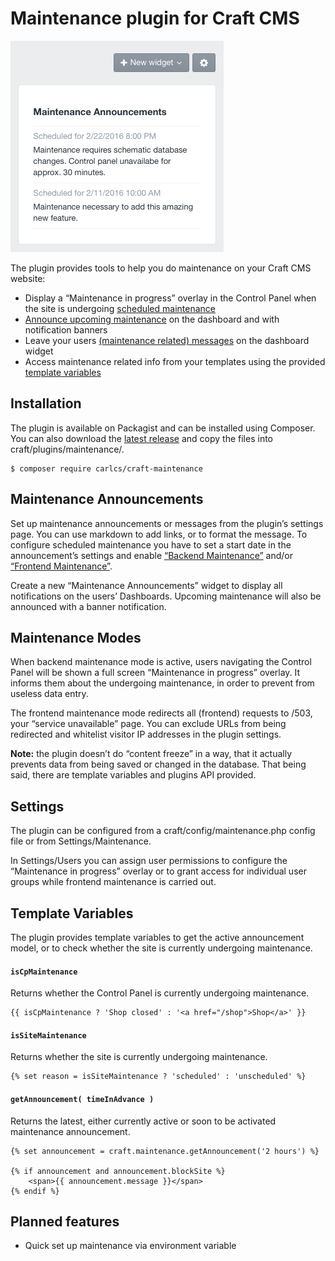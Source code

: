 # Maintenance plugin for Craft CMS

![screenshot][1]

The plugin provides tools to help you do maintenance on your Craft CMS website:

- Display a “Maintenance in progress” overlay in the Control Panel when the site is undergoing [scheduled maintenance](#maintenance-modes)
- [Announce upcoming maintenance](#maintenance-announcements) on the dashboard and with notification banners
- Leave your users [(maintenance related) messages](#maintenance-messages) on the dashboard widget
- Access maintenance related info from your templates using the provided [template variables](#template-variables)

## Installation

The plugin is available on Packagist and can be installed using Composer. You can also download the [latest release][2] and copy the files into craft/plugins/maintenance/.

```
$ composer require carlcs/craft-maintenance
```

## Maintenance Announcements

Set up maintenance announcements or <a name='maintenance-messages' />messages from the plugin’s settings page. You can use markdown to add links, or to format the message. To configure scheduled maintenance you have to set a start date in the announcement’s settings and enable [“Backend Maintenance”](#backend-maintenance) and/or [“Frontend Maintenance”](#frontend-maintenance).

Create a new “Maintenance Announcements” widget to display all notifications on the users’ Dashboards. Upcoming maintenance will also be announced with a banner notification.

## Maintenance Modes

<a name='backend-maintenance' />When backend maintenance mode is active, users navigating the Control Panel will be shown a full screen “Maintenance in progress” overlay. It informs them about the undergoing maintenance, in order to prevent from useless data entry.

<a name='frontend-maintenance' />The frontend maintenance mode redirects all (frontend) requests to /503, your “service unavailable” page. You can exclude URLs from being redirected and whitelist visitor IP addresses in the plugin settings.

**Note:** the plugin doesn’t do “content freeze” in a way, that it actually prevents data from being saved or changed in the database. That being said, there are template variables and plugins API provided.

## Settings

The plugin can be configured from a craft/config/maintenance.php config file or from Settings/Maintenance.

In Settings/Users you can assign user permissions to configure the  “Maintenance in progress” overlay or to grant access for individual user groups while frontend maintenance is carried out.

## Template Variables

The plugin provides template variables to get the active announcement model, or to check whether the site is currently undergoing maintenance.

#### `isCpMaintenance`

Returns whether the Control Panel is currently undergoing maintenance.

```twig
{{ isCpMaintenance ? 'Shop closed' : '<a href="/shop">Shop</a>' }}
```

#### `isSiteMaintenance`

Returns whether the site is currently undergoing maintenance.

```twig
{% set reason = isSiteMaintenance ? 'scheduled' : 'unscheduled' %}
```

#### `getAnnouncement( timeInAdvance )`

Returns the latest, either currently active or soon to be activated maintenance announcement.

```twig
{% set announcement = craft.maintenance.getAnnouncement('2 hours') %}

{% if announcement and announcement.blockSite %}
    <span>{{ announcement.message }}</span>
{% endif %}
```

## Planned features

- Quick set up maintenance via environment variable


  [1]: https://github.com/carlcs/craft-maintenance/blob/master/resources/screenshot.png
  [2]: https://github.com/carlcs/craft-maintenance/releases/latest
